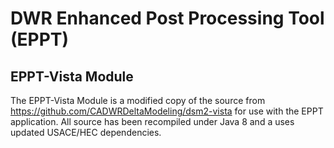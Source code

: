 # DWR Enhanced Post Processing Tool (EPPT)
## EPPT-Vista Module

The EPPT-Vista Module is a modified copy of the source from https://github.com/CADWRDeltaModeling/dsm2-vista for use with the EPPT application.
All source has been recompiled under Java 8 and a uses updated USACE/HEC dependencies.

